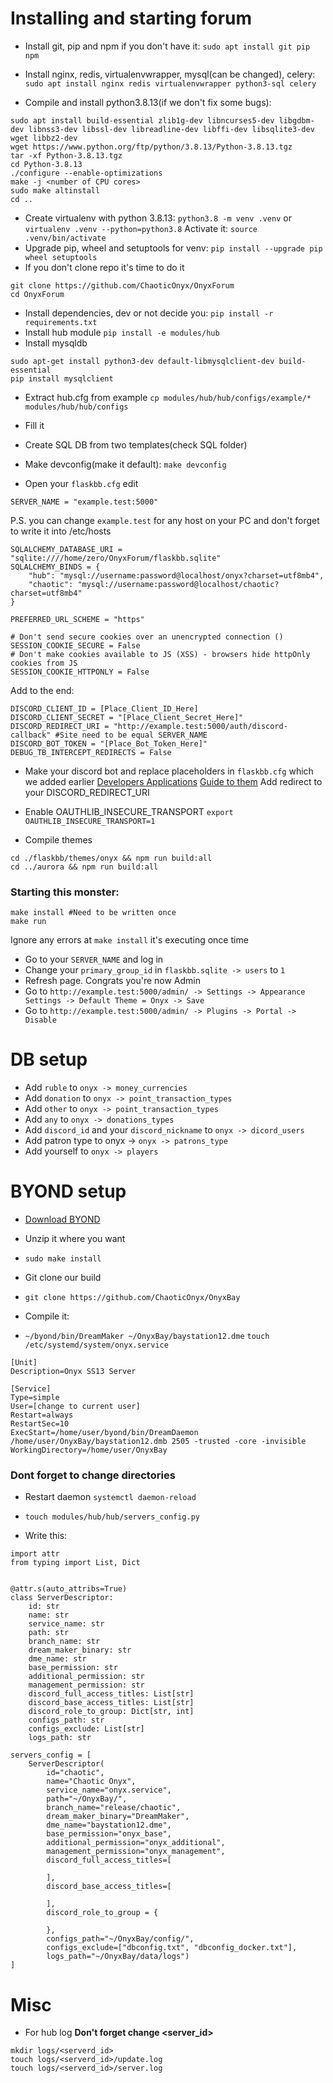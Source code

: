 # Installing and starting forum

* Install git, pip and npm if you don't have it:
`sudo apt install git pip npm`

* Install nginx, redis, virtualenvwrapper, mysql(can be changed), celery:
`sudo apt install nginx redis virtualenvwrapper python3-sql celery`

* Compile and install python3.8.13(if we don't fix some bugs):
```
sudo apt install build-essential zlib1g-dev libncurses5-dev libgdbm-dev libnss3-dev libssl-dev libreadline-dev libffi-dev libsqlite3-dev wget libbz2-dev
wget https://www.python.org/ftp/python/3.8.13/Python-3.8.13.tgz
tar -xf Python-3.8.13.tgz
cd Python-3.8.13
./configure --enable-optimizations
make -j <number of CPU cores>
sudo make altinstall
cd ..
```

* Create virtualenv with python 3.8.13:
`python3.8 -m venv .venv`
or
`virtualenv .venv --python=python3.8`
Activate it:
`source .venv/bin/activate`
* Upgrade pip, wheel and setuptools for venv:
`pip install --upgrade pip wheel setuptools`
* If you don't clone repo it's time to do it

```
git clone https://github.com/ChaoticOnyx/OnyxForum
cd OnyxForum
```
* Install dependencies, dev or not decide you:
`pip install -r requirements.txt`
* Install hub module
`pip install -e modules/hub`
* Install mysqldb
```
sudo apt-get install python3-dev default-libmysqlclient-dev build-essential
pip install mysqlclient
```
* Extract hub.cfg from example
`cp modules/hub/hub/configs/example/* modules/hub/hub/configs`
* Fill it



* Create SQL DB from two templates(check SQL folder)

* Make devconfig(make it default):
`make devconfig`

* Open your `flaskbb.cfg` edit

`SERVER_NAME = "example.test:5000"`

P.S. you can change `example.test` for any host on your PC and don't forget to write it into /etc/hosts

```
SQLALCHEMY_DATABASE_URI = "sqlite:////home/zero/OnyxForum/flaskbb.sqlite"
SQLALCHEMY_BINDS = {
    "hub": "mysql://username:password@localhost/onyx?charset=utf8mb4",
    "chaotic": "mysql://username:password@localhost/chaotic?charset=utf8mb4"
}
```


`PREFERRED_URL_SCHEME = "https"`

```
# Don't send secure cookies over an unencrypted connection ()
SESSION_COOKIE_SECURE = False
# Don't make cookies available to JS (XSS) - browsers hide httpOnly cookies from JS
SESSION_COOKIE_HTTPONLY = False
```

Add to the end:
```
DISCORD_CLIENT_ID = [Place_Client_ID_Here]
DISCORD_CLIENT_SECRET = "[Place_Client_Secret_Here]"
DISCORD_REDIRECT_URI = "http://example.test:5000/auth/discord-callback" #Site need to be equal SERVER_NAME
DISCORD_BOT_TOKEN = "[Place_Bot_Token_Here]"
DEBUG_TB_INTERCEPT_REDIRECTS = False
```

* Make your discord bot and replace placeholders in `flaskbb.cfg` which we added earlier
	[Developers Applications](https://discord.com/developers/applications)
	[Guide to them](https://discordpy.readthedocs.io/en/stable/discord.html)
	Add redirect to your DISCORD_REDIRECT_URI

* Enable OAUTHLIB_INSECURE_TRANSPORT
`export OAUTHLIB_INSECURE_TRANSPORT=1`

* Compile themes
```
cd ./flaskbb/themes/onyx && npm run build:all
cd ../aurora && npm run build:all
```

### Starting this monster:
```
make install #Need to be written once
make run
```

Ignore any errors at `make install` it's executing once time

* Go to your `SERVER_NAME` and log in
* Change your `primary_group_id` in `flaskbb.sqlite -> users` to `1`
* Refresh page. Congrats you're now Admin
* Go to `http://example.test:5000/admin/ -> Settings -> Appearance Settings -> Default Theme = Onyx -> Save`
* Go to `http://example.test:5000/admin/ -> Plugins -> Portal -> Disable`

# DB setup
* Add `ruble` to `onyx -> money_currencies`
* Add `donation` to `onyx -> point_transaction_types`
* Add `other` to `onyx -> point_transaction_types`
* Add `any` to `onyx -> donations_types`
* Add `discord_id` and your `discord_nickname` to `onyx -> dicord_users`
* Add patron type to onyx -> `onyx -> patrons_type`
* Add yourself to `onyx -> players`

# BYOND setup
* [Download BYOND](http://www.byond.com/download/)
* Unzip it where you want
* `sudo make install`

* Git clone our build
* `git clone https://github.com/ChaoticOnyx/OnyxBay`
* Compile it:
* `~/byond/bin/DreamMaker ~/OnyxBay/baystation12.dme`
`touch /etc/systemd/system/onyx.service`

```
[Unit]
Description=Onyx SS13 Server

[Service]
Type=simple
User=[change to current user]
Restart=always
RestartSec=10
ExecStart=/home/user/byond/bin/DreamDaemon /home/user/OnyxBay/baystation12.dmb 2505 -trusted -core -invisible
WorkingDirectory=/home/user/OnyxBay
```
### Dont forget to change directories

* Restart daemon
`systemctl daemon-reload`

* `touch modules/hub/hub/servers_config.py`
* Write this:
```
import attr
from typing import List, Dict


@attr.s(auto_attribs=True)
class ServerDescriptor:
    id: str
    name: str
    service_name: str
    path: str
    branch_name: str
    dream_maker_binary: str
    dme_name: str
    base_permission: str
    additional_permission: str
    management_permission: str
    discord_full_access_titles: List[str]
    discord_base_access_titles: List[str]
    discord_role_to_group: Dict[str, int]
    configs_path: str
    configs_exclude: List[str]
    logs_path: str

servers_config = [
    ServerDescriptor(
        id="chaotic",
        name="Chaotic Onyx",
        service_name="onyx.service",
        path="~/OnyxBay/",
        branch_name="release/chaotic",
        dream_maker_binary="DreamMaker",
        dme_name="baystation12.dme",
        base_permission="onyx_base",
        additional_permission="onyx_additional",
        management_permission="onyx_management",
        discord_full_access_titles=[

        ],
        discord_base_access_titles=[

        ],
        discord_role_to_group = {

        },
        configs_path="~/OnyxBay/config/",
        configs_exclude=["dbconfig.txt", "dbconfig_docker.txt"],
        logs_path="~/OnyxBay/data/logs")
]
```

# Misc

* For hub log
**Don't forget change <server_id>**
```
mkdir logs/<serverd_id>
touch logs/<serverd_id>/update.log
touch logs/<serverd_id>/server.log
```